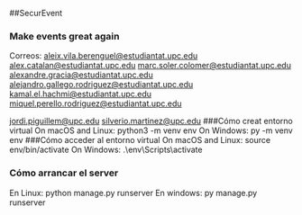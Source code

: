 ##SecurEvent
### Make events great again
Correos:
aleix.vila.berenguel@estudiantat.upc.edu
alex.catalan@estudiantat.upc.edu
marc.soler.colomer@estudiantat.upc.edu
alexandre.gracia@estudiantat.upc.edu
alejandro.gallego.rodriguez@estudiantat.upc.edu
kamal.el.hachmi@estudiantat.upc.edu
miquel.perello.rodriguez@estudiantat.upc.edu

jordi.piguillem@upc.edu
silverio.martinez@upc.edu
###Cómo creat entorno virtual
On macOS and Linux:
python3 -m venv env
On Windows:
py -m venv env
###Cómo acceder al entorno virtual
On macOS and Linux:
source env/bin/activate
On Windows:
.\env\Scripts\activate
### Cómo arrancar el server
En Linux:
python manage.py runserver
En windows:
py manage.py runserver
